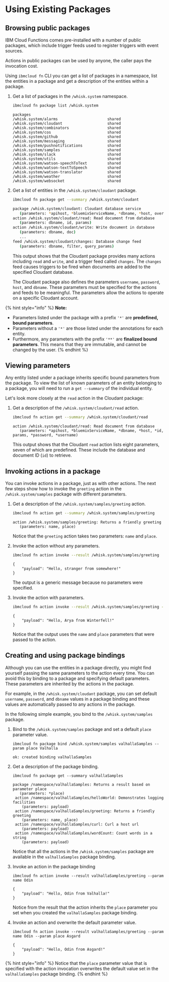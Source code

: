 # Using Existing Packages

## Browsing public packages

IBM Cloud Functions comes pre-installed with a number of public packages, which include trigger feeds used to register triggers with event sources.

Actions in public packages can be used by anyone, the caller pays the invocation cost.

Using `ibmcloud fn` CLI you can get a list of packages in a namespace, list the entities in a package and get a description of the entities within a package.

1. Get a list of packages in the `/whisk.system` namespace.

   ```bash
   ibmcloud fn package list /whisk.system
   ```

   ```text
   packages
   /whisk.system/alarms                      shared
   /whisk.system/cloudant                    shared
   /whisk.system/combinators                 shared
   /whisk.system/cos                         shared
   /whisk.system/github                      shared
   /whisk.system/messaging                   shared
   /whisk.system/pushnotifications           shared
   /whisk.system/samples                     shared
   /whisk.system/slack                       shared
   /whisk.system/utils                       shared
   /whisk.system/watson-speechToText         shared
   /whisk.system/watson-textToSpeech         shared
   /whisk.system/watson-translator           shared
   /whisk.system/weather                     shared
   /whisk.system/websocket                   shared
   ```

2. Get a list of entities in the `/whisk.system/cloudant` package.

   ```bash
   ibmcloud fn package get --summary /whisk.system/cloudant
   ```

   ```bash
   package /whisk.system/cloudant: Cloudant database service
      (parameters: *apihost, *bluemixServiceName, *dbname, *host, overwrite, *password, *username)
   action /whisk.system/cloudant/read: Read document from database
      (parameters: dbname, id, params)
   action /whisk.system/cloudant/write: Write document in database
      (parameters: dbname, doc)
      ...
   feed /whisk.system/cloudant/changes: Database change feed
      (parameters: dbname, filter, query_params)
   ```

   This output shows that the Cloudant package provides many actions including `read` and `write`, and a trigger feed called `changes`. The `changes` feed causes triggers to be fired when documents are added to the specified Cloudant database.

   The Cloudant package also defines the parameters `username`, `password`, `host`, and `dbname`. These parameters must be specified for the actions and feeds to be meaningful. The parameters allow the actions to operate on a specific Cloudant account.

{% hint style="info" %}
**Note:**
* Parameters listed under the package with a prefix `'*'` are **predefined, bound parameters**.
* Parameters without a `'*'` are those listed under the annotations for each entity.
* Furthermore, any parameters with the prefix `'**'` are **finalized bound parameters**. This means that they are immutable, and cannot be changed by the user.
{% endhint %}

## Viewing parameters

Any entity listed under a package inherits specific bound parameters from the package. To view the list of known parameters of an entity belonging to a package, you will need to run a `get --summary` of the individual entity.

Let's look more closely at the `read` action in the Cloudant package:

1. Get a description of the `/whisk.system/cloudant/read` action.

   ```bash
   ibmcloud fn action get --summary /whisk.system/cloudant/read
   ```

   ```text
   action /whisk.system/cloudant/read: Read document from database
      (parameters: *apihost, *bluemixServiceName, *dbname, *host, *id, params, *password, *username)
   ```

   This output shows that the Cloudant `read` action lists eight parameters, seven of which are predefined. These include the database and document ID (`id`) to retrieve.

## Invoking actions in a package

You can invoke actions in a package, just as with other actions. The next few steps show how to invoke the `greeting` action in the `/whisk.system/samples` package with different parameters.

1. Get a description of the `/whisk.system/samples/greeting` action.

   ```bash
   ibmcloud fn action get --summary /whisk.system/samples/greeting
   ```

   ```text
   action /whisk.system/samples/greeting: Returns a friendly greeting
      (parameters: name, place)
   ```

   Notice that the `greeting` action takes two parameters: `name` and `place`.

2. Invoke the action without any parameters.

   ```bash
   ibmcloud fn action invoke --result /whisk.system/samples/greeting
   ```

   ```text
   {
       "payload": "Hello, stranger from somewhere!"
   }
   ```

   The output is a generic message because no parameters were specified.

3. Invoke the action with parameters.

   ```bash
   ibmcloud fn action invoke --result /whisk.system/samples/greeting --param name Arya --param place Winterfell
   ```

   ```text
   {
       "payload": "Hello, Arya from Winterfell!"
   }
   ```

   Notice that the output uses the `name` and `place` parameters that were passed to the action.

## Creating and using package bindings

Although you can use the entities in a package directly, you might find yourself passing the same parameters to the action every time. You can avoid this by binding to a package and specifying default parameters. These parameters are inherited by the actions in the package.

For example, in the `/whisk.system/cloudant` package, you can set default `username`, `password`, and `dbname` values in a package binding and these values are automatically passed to any actions in the package.

In the following simple example, you bind to the `/whisk.system/samples` package.

1. Bind to the `/whisk.system/samples` package and set a default `place` parameter value.

   ```text
   ibmcloud fn package bind /whisk.system/samples valhallaSamples --param place Valhalla
   ```

   ```text
   ok: created binding valhallaSamples
   ```

2. Get a description of the package binding.

   ```text
   ibmcloud fn package get --summary valhallaSamples
   ```

   ```text
   package /namespace/valhallaSamples: Returns a result based on parameter place
      (parameters: *place)
    action /namespace/valhallaSamples/helloWorld: Demonstrates logging facilities
       (parameters: payload)
    action /namespace/valhallaSamples/greeting: Returns a friendly greeting
       (parameters: name, place)
    action /namespace/valhallaSamples/curl: Curl a host url
       (parameters: payload)
    action /namespace/valhallaSamples/wordCount: Count words in a string
       (parameters: payload)
   ```

   Notice that all the actions in the `/whisk.system/samples` package are available in the `valhallaSamples` package binding.

3. Invoke an action in the package binding

   ```text
   ibmcloud fn action invoke --result valhallaSamples/greeting --param name Odin
   ```

   ```text
   {
       "payload": "Hello, Odin from Valhalla!"
   }
   ```

   Notice from the result that the action inherits the `place` parameter you set when you created the `valhallaSamples` package binding.

4. Invoke an action and overwrite the default parameter value.

   ```text
   ibmcloud fn action invoke --result valhallaSamples/greeting --param name Odin --param place Asgard
   ```

   ```text
   {
       "payload": "Hello, Odin from Asgard!"
   }
   ```

{% hint style="info" %}
   Notice that the `place` parameter value that is specified with the action invocation overwrites the default value set in the `valhallaSamples` package binding.
{% endhint %}
